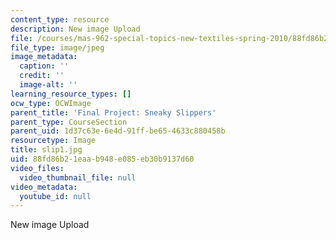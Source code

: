 ```yaml
---
content_type: resource
description: New image Upload
file: /courses/mas-962-special-topics-new-textiles-spring-2010/88fd86b21eaab948e085eb30b9137d60_slip1.jpg
file_type: image/jpeg
image_metadata:
  caption: ''
  credit: ''
  image-alt: ''
learning_resource_types: []
ocw_type: OCWImage
parent_title: 'Final Project: Sneaky Slippers'
parent_type: CourseSection
parent_uid: 1d37c63e-6e4d-91ff-be65-4633c880458b
resourcetype: Image
title: slip1.jpg
uid: 88fd86b2-1eaa-b948-e085-eb30b9137d60
video_files:
  video_thumbnail_file: null
video_metadata:
  youtube_id: null
---
```

New image Upload

